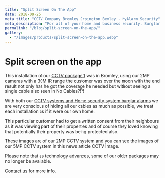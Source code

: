 ```yaml
---
title: "Split Screen On The App"
date: 2018-09-25
meta_title: "CCTV Company Bromley Orpington Bexley - MyAlarm Security"
meta_description: "For all of your home and business security. Burglar Alarm Servicing, Burglar Alarm Installation, Alarm Battery and CCTV. Call 020 8302 4065 or email us."
permalink: "/blog/split-screen-on-the-app/"
gallery:
  - "/images/products/split-screen-on-the-app.webp"
---
```


# Split screen on the app

This installation of our [CCTV package 1](/products/cctv-package-1-999/) was in Bromley, using our 2MP cameras with a 30M IR range the customer was over the moon with the end result not only has he got the coverage he needed but without seeing a single cable also seen in No Cables?!?!

With both our [CCTV systems and Home security system burglar alarms](/categories/special-offers/) we are very conscious of hiding all our cables as much as possible, we treat each installation as if it were our own home.

This particular customer had to get a written consent from their neighbours as it was viewing part of their properties and of course they loved knowing that potentially their property was being protected also.

These images are of our 2MP CCTV system and you can see the images of our 5MP CCTV system in this news article CCTV Image.

Please note that as technology advances, some of our older packages may no longer be available. 

[Contact us](/contact/) for more info.